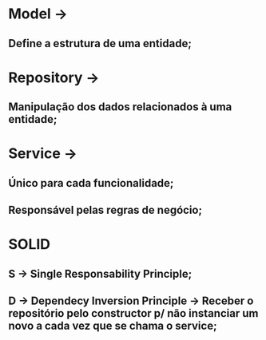 # Model ->
  ## Define a estrutura de uma entidade;
# Repository ->
  ## Manipulação dos dados relacionados à uma entidade;
# Service ->
  ## Único para cada funcionalidade;
  ## Responsável pelas regras de negócio;

# SOLID
## S -> Single Responsability Principle;
## D -> Dependecy Inversion Principle -> Receber o repositório pelo constructor p/ não instanciar um novo a cada vez que se chama o service;
